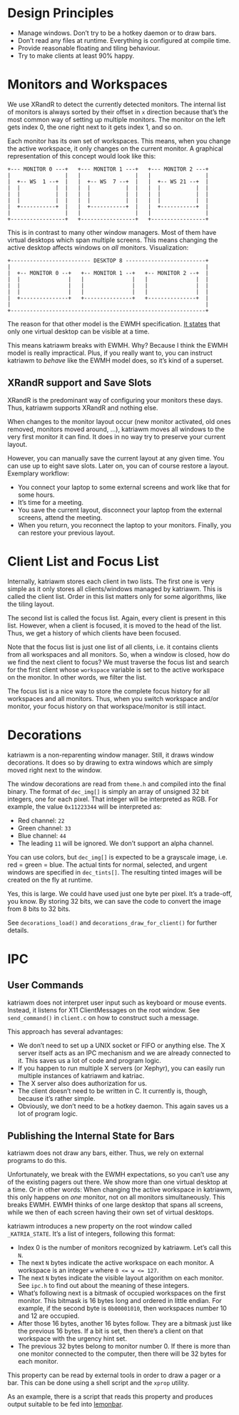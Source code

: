 Design Principles
=================

-   Manage windows. Don’t try to be a hotkey daemon or to draw bars.
-   Don’t read any files at runtime. Everything is configured at compile time.
-   Provide reasonable floating and tiling behaviour.
-   Try to make clients at least 90% happy.


Monitors and Workspaces
=======================

We use XRandR to detect the currently detected monitors. The internal
list of monitors is always sorted by their offset in `x` direction
because that’s the most common way of setting up multiple monitors. The
monitor on the left gets index 0, the one right next to it gets index 1,
and so on.

Each monitor has its own set of workspaces. This means, when you change
the active workspace, it only changes on the current monitor. A
graphical representation of this concept would look like this:

    +--- MONITOR 0 ---+   +--- MONITOR 1 ---+   +--- MONITOR 2 ---+
    |                 |   |                 |   |                 |
    |  +-- WS  1 --+  |   |  +-- WS  7 --+  |   |  +-- WS 21 --+  |
    |  |           |  |   |  |           |  |   |  |           |  |
    |  |           |  |   |  |           |  |   |  |           |  |
    |  |           |  |   |  |           |  |   |  |           |  |
    |  +-----------+  |   |  +-----------+  |   |  +-----------+  |
    |                 |   |                 |   |                 |
    +-----------------+   +-----------------+   +-----------------+

This is in contrast to many other window managers. Most of them have
virtual desktops which span multiple screens. This means changing the
active desktop affects windows on *all* monitors. Visualization:

    +------------------------- DESKTOP 8 -------------------------+
    |                                                             |
    |  +-- MONITOR 0 --+   +-- MONITOR 1 --+   +-- MONITOR 2 --+  |
    |  |               |   |               |   |               |  |
    |  |               |   |               |   |               |  |
    |  |               |   |               |   |               |  |
    |  +---------------+   +---------------+   +---------------+  |
    |                                                             |
    +-------------------------------------------------------------+

The reason for that other model is the EWMH specification. [It
states][ewmh] that only one virtual desktop can be visible at a time.

This means katriawm breaks with EWMH. Why? Because I think the EWMH
model is really impractical. Plus, if you really want to, you can
instruct katriawm to *behave* like the EWMH model does, so it’s kind of
a superset.

[ewmh]: http://standards.freedesktop.org/wm-spec/wm-spec-latest.html#idm140200477421552

XRandR support and Save Slots
-----------------------------

XRandR is the predominant way of configuring your monitors these days.
Thus, katriawm supports XRandR and nothing else.

When changes to the monitor layout occur (new monitor activated, old
ones removed, monitors moved around, ...), katriawm moves all windows to
the very first monitor it can find. It does in no way try to preserve
your current layout.

However, you can manually save the current layout at any given time. You
can use up to eight save slots. Later on, you can of course restore a
layout. Exemplary workflow:

-   You connect your laptop to some external screens and work like that
    for some hours.
-   It’s time for a meeting.
-   You save the current layout, disconnect your laptop from the
    external screens, attend the meeting.
-   When you return, you reconnect the laptop to your monitors. Finally,
    you can restore your previous layout.


Client List and Focus List
==========================

Internally, katriawm stores each client in two lists. The first one is
very simple as it only stores all clients/windows managed by katriawm.
This is called the client list. Order in this list matters only for some
algorithms, like the tiling layout.

The second list is called the focus list. Again, every client is present
in this list. However, when a client is focused, it is moved to the head
of the list. Thus, we get a history of which clients have been focused.

Note that the focus list is just one list of all clients, i.e. it
contains clients from all workspaces and all monitors. So, when a window
is closed, how do we find the next client to focus? We must traverse
the focus list and search for the first client whose `workspace`
variable is set to the active workspace on the monitor. In other words,
we filter the list.

The focus list is a nice way to store the complete focus history for all
workspaces and all monitors. Thus, when you switch workspace and/or
monitor, your focus history on that workspace/monitor is still intact.


Decorations
===========

katriawm is a non-reparenting window manager. Still, it draws window
decorations. It does so by drawing to extra windows which are simply
moved right next to the window.

The window decorations are read from `theme.h` and compiled into the
final binary. The format of `dec_img[]` is simply an array of unsigned
32 bit integers, one for each pixel. That integer will be interpreted as
RGB. For example, the value `0x11223344` will be interpreted as:

-   Red channel: `22`
-   Green channel: `33`
-   Blue channel: `44`
-   The leading `11` will be ignored. We don’t support an alpha channel.

You can use colors, but `dec_img[]` is expected to be a grayscale image,
i.e. red = green = blue. The actual tints for normal, selected, and
urgent windows are specified in `dec_tints[]`. The resulting tinted
images will be created on the fly at runtime.

Yes, this is large. We could have used just one byte per pixel. It’s a
trade-off, you know. By storing 32 bits, we can save the code to convert
the image from 8 bits to 32 bits.

See `decorations_load()` and `decorations_draw_for_client()` for further
details.


IPC
===

User Commands
-------------

katriawm does not interpret user input such as keyboard or mouse events.
Instead, it listens for X11 ClientMessages on the root window. See
`send_command()` in `client.c` on how to construct such a message.

This approach has several advantages:

-   We don’t need to set up a UNIX socket or FIFO or anything else. The
    X server itself acts as an IPC mechanism and we are already
    connected to it. This saves us a lot of code and program logic.
-   If you happen to run multiple X servers (or Xephyr), you can easily
    run multiple instances of katriawm and katriac.
-   The X server also does authorization for us.
-   The client doesn’t need to be written in C. It currently is, though,
    because it’s rather simple.
-   Obviously, we don’t need to be a hotkey daemon. This again saves us
    a lot of program logic.

Publishing the Internal State for Bars
--------------------------------------

katriawm does not draw any bars, either. Thus, we rely on external
programs to do this.

Unfortunately, we break with the EWMH expectations, so you can’t use any
of the existing pagers out there. We show more than one virtual desktop
at a time. Or in other words: When changing the active workspace in
katriawm, this only happens on *one* monitor, not on all monitors
simultaneously. This breaks EWMH. EWMH thinks of one large desktop that
spans all screens, while we then of each screen having their own set of
virtual desktops.

katriawm introduces a new property on the root window called
`_KATRIA_STATE`. It’s a list of integers, following this format:

-   Index 0 is the number of monitors recognized by katriawm. Let’s call
    this `N`.
-   The next `N` bytes indicate the active workspace on each monitor. A
    workspace is an integer `w` where `0 <= w <= 127`.
-   The next `N` bytes indicate the visible layout algorithm on each
    monitor. See `ipc.h` to find out about the meaning of these
    integers.
-   What’s following next is a bitmask of occupied workspaces on the
    first monitor. This bitmask is 16 bytes long and ordered in little
    endian. For example, if the second byte is `0b00001010`, then
    workspaces number 10 and 12 are occupied.
-   After those 16 bytes, another 16 bytes follow. They are a bitmask
    just like the previous 16 bytes. If a bit is set, then there’s a
    client on that workspace with the urgency hint set.
-   The previous 32 bytes belong to monitor number 0. If there is more
    than one monitor connected to the computer, then there will be 32
    bytes for each monitor.

This property can be read by external tools in order to draw a pager or
a bar. This can be done using a shell script and the `xprop` utility.

As an example, there is a script that reads this property and produces
output suitable to be fed into [lemonbar].

[lemonbar]: https://github.com/LemonBoy/bar
